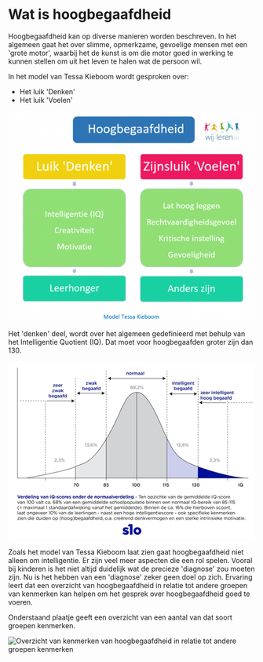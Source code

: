 # Wat is hoogbegaafdheid
Hoogbegaafdheid kan op diverse manieren worden beschreven. In het algemeen gaat het over slimme, opmerkzame, gevoelige mensen met een 'grote motor', waarbij het de kunst is om die motor goed in werking te kunnen stellen om uit het leven te halen wat de persoon wil.

In het model van Tessa Kieboom wordt gesproken over:
- Het luik 'Denken'
- Het luik 'Voelen'

![Het zijnsluik en het denkluik van Tessa Kieboom](/assets/images/HB_tessakieboom.png "Hoogbegaafdheidsmodel Tessa Kieboom")

Het 'denken' deel, wordt over het algemeen gedefinieerd met behulp van het Intelligentie Quotient (IQ). Dat moet voor hoogbegaafden groter zijn dan 130.

![Overzicht van Intelligentie Quotient (IQ) en de populatie](/assets/images/HB_IQ.jpg "Overzicht van Intelligentie Quotient (IQ) en populatie")

Zoals het model van Tessa Kieboom laat zien gaat hoogbegaafdheid niet alleen om intelligentie. Er zijn veel meer aspecten die een rol spelen. Vooral bij kinderen is het niet altijd duidelijk wat de precieze 'diagnose' zou moeten zijn. Nu is het hebben van een 'diagnose' zeker geen doel op zich. Ervaring leert dat een overzicht van hoogbegaafdheid in relatie tot andere groepen van kenmerken kan helpen om het gesprek over hoogbegaafdheid goed te voeren.

Onderstaand plaatje geeft een overzicht van een aantal van dat soort groepen kenmerken.

![Overzicht van kenmerken van hoogbegaafdheid in relatie tot andere groepen kenmerken](/assets/images/HB_overzicht.jpg "Overzicht van kenmerken van hoogbegaafdheid in relatie tot andere groepen kenmerken")
